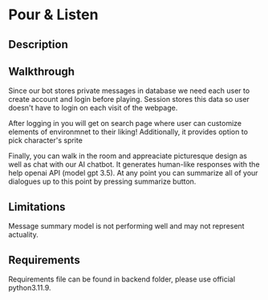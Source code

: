 # Pour & Listen

## Description

## Walkthrough
Since our bot stores private messages in database we need each user to create account and login before playing. Session stores this data so user doesn't have to login on each visit of the webpage. <br>

After logging in you will get on search page where user can customize elements of environmnet to their liking! Additionally, it provides option to pick character's sprite <br>

Finally, you can walk in the room and appreaciate picturesque design as well as chat with our AI chatbot. It generates human-like responses with the help openai API (model gpt 3.5). At any point you can summarize all of your dialogues up to this point by pressing summarize button.

## Limitations
Message summary model is not performing well and may not represent actuality.

## Requirements
Requirements file can be found in backend folder, please use official python3.11.9.